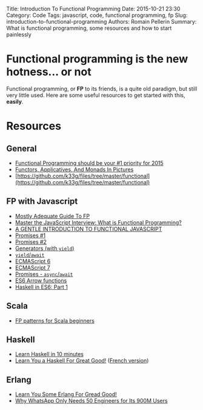 Title: Introduction To Functional Programming
Date: 2015-10-21 23:30
Category: Code
Tags: javascript, code, functional programming, fp
Slug: introduction-to-functional-programming
Authors: Romain Pellerin
Summary: What is functional programming, some resources and how to start painlessly

# Functional programming is the new hotness... or not

Functional programming, or **FP** to its friends, is a quite old paradigm, but still very little used. Here are some useful resources to get started with this, **easily**.

# Resources

## General

- [Functional Programming should be your #1 priority for 2015](https://medium.com/@jugoncalves/functional-programming-should-be-your-1-priority-for-2015-47dd4641d6b9)
- [Functors, Applicatives, And Monads In Pictures](http://adit.io/posts/2013-04-17-functors,_applicatives,_and_monads_in_pictures.html)
- [https://github.com/k33g/files/tree/master/functional](https://github.com/k33g/files/tree/master/functional)

## FP with Javascript

- [Mostly Adequate Guide To FP](https://github.com/MostlyAdequate/mostly-adequate-guide)
- [Master the JavaScript Interview: What is Functional Programming?](https://medium.com/javascript-scene/master-the-javascript-interview-what-is-functional-programming-7f218c68b3a0)
- [A GENTLE INTRODUCTION TO FUNCTIONAL JAVASCRIPT](http://jrsinclair.com/articles/2016/gentle-introduction-to-functional-javascript-intro/)
- [Promises #1](https://www.promisejs.org/)
- [Promises #2](http://javascriptplayground.com/blog/2015/02/promises/)
- [Generators (with ```yield```)](https://strongloop.com/strongblog/how-to-generators-node-js-yield-use-cases/)
- [```yield```/```await```](http://koush.com/post/yield-await-v8)
- [ECMAScript 6](https://developer.mozilla.org/en-US/docs/Web/JavaScript/New_in_JavaScript/1.6)
- [ECMAScript 7](https://developer.mozilla.org/en-US/docs/Web/JavaScript/New_in_JavaScript/1.7)
- [Promises - ```async```/```await```](https://gist.github.com/danharper/74a5102363fbd85f6b67)
- [ES6 Arrow functions](http://javascriptplayground.com/blog/2014/04/real-life-es6-arrow-fn/)
- [Haskell in ES6: Part 1](http://casualjavascript.com/javascript/es6/haskell/native/implementation/2015/11/12/haskell-in-es6-part-1.html)

## Scala
- [FP patterns for Scala beginners](http://blog.clement.delafargue.name/posts/2015-05-19-fp-patterns-scala-beginners.html)

## Haskell

- [Learn Haskell in 10 minutes](https://wiki.haskell.org/Learn_Haskell_in_10_minutes)
- [Learn You a Haskell For Great Good!](http://learnyouahaskell.com/chapters) ([French version](http://lyah.haskell.fr/))

## Erlang

- [Learn You Some Erlang For Gread Good!](http://learnyousomeerlang.com/content)
- [Why WhatsApp Only Needs 50 Engineers for Its 900M Users](http://www.wired.com/2015/09/whatsapp-serves-900-million-users-50-engineers/)
